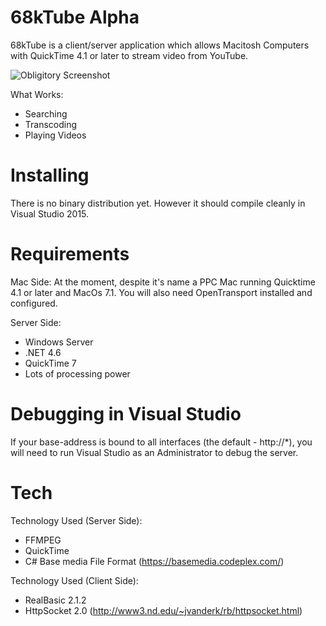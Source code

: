 # 68kTube Alpha

68kTube is a client/server application which allows Macitosh Computers with QuickTime 4.1 or later to stream video from YouTube.

![Obligitory Screenshot](http://i.imgur.com/DkoQ7ly.png)

What Works:
 - Searching
 - Transcoding
 - Playing Videos

Installing
==========
There is no binary distribution yet. However it should compile cleanly in Visual Studio 2015. 

Requirements
============
Mac Side:
At the moment, despite it's name a PPC Mac running Quicktime 4.1 or later and MacOs 7.1. You will also need OpenTransport installed and configured.

Server Side:
 - Windows Server
 - .NET 4.6
 - QuickTime 7
 - Lots of processing power

Debugging in Visual Studio
===========================
If your base-address is bound to all interfaces (the default - http://*), you will need to run Visual Studio as an Administrator to debug the server.

Tech
====
Technology Used (Server Side):
  - FFMPEG
  - QuickTime
  - C# Base media File Format (https://basemedia.codeplex.com/)

Technology Used (Client Side):
  - RealBasic 2.1.2
  - HttpSocket 2.0 (http://www3.nd.edu/~jvanderk/rb/httpsocket.html)

